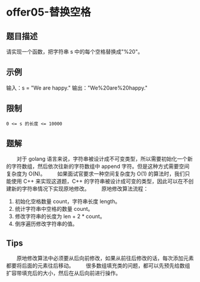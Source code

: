 # offer05-替换空格

## 题目描述

请实现一个函数，把字符串 s 中的每个空格替换成"%20"。

## 示例

输入：s = "We are happy."
输出："We%20are%20happy."

## 限制

`0 <= s 的长度 <= 10000`

## 题解

　　对于 golang 语言来说，字符串被设计成不可变类型，所以需要初始化一个新的字符数组，然后依次往新的字符数组中 append 字符。但是这种方式需要空间复杂度为 O(N)。
　　如果面试官要求一种空间复杂度为 O(1) 的算法时，我们只能使用 C++ 来实现这道题，C++ 的字符串被设计成可变的类型，因此可以在不创建新的字符串情况下实现原地修改。
　　原地修改算法流程：

1. 初始化空格数量 count，字符串长度 length。
2. 统计字符串中空格的数量 count。
3. 修改字符串的长度为 len + 2 * count。
4. 倒序遍历修改字符串的值。

## Tips

　　原地修改算法中必须要从后向前修改，如果从前往后修改的话，每次添加元素都要将后面的元素往后移动。
　　很多数组填充类的问题，都可以先预先给数组扩容带填充后的大小，然后在从后向前进行操作。
